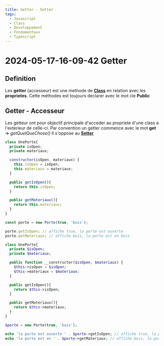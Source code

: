 ```yaml
---
title: Getter - Setter
tags:
  - Javascript
  - Class
  - Developpement
  - Fondamentaux
  - Typescript
---
```


# 2024-05-17-16-09-42 Getter

## Definition

Les **getter** (accesseur) est une methode de **[Class](2024-05-17-13-52-03%20POO%20Class.md)** en relation avec les **proprietes**.
Cette methodes est toujours declarer avec le mot cle **Public**

## Getter - Accesseur

Les getteur ont pour objectif principale d'acceder au propriete d'une class
a l'exterieur de celle-ci.
Par convention un getter commence avec le mot **get** => *getQuelQueChose()*
Il s'oppose au **[Setter](2024-05-17-16-31-39%20Setter)**


```js
class UnePorte{
  private isOpen;
  private materiaux;

  constructor(isOpen, materiaux) {
    this.isOpen = isOpen;
    this.materiaux = materiaux;
  }

  public getIsOpen(){
    return this.isOpen;
  }

  public getMateriaux(){
    return this.materiaux;
  }
}

const porte = new Porte(true, 'bois');

porte.getIsOpen; // affiche true, la porte est ouverte
porte.getMateriaux; // affiche bois, la porte est en bois
```

```php
class UnePorte{
  private $isOpen;
  private $materiaux;

  public function __constructor($isOpen, $materiaux) {
    $this->isOpen = $isOpen;
    $this->materiaux = $materiaux;
  }

  public getIsOpen(){
    return $this->isOpen;
  }

  public getMateriaux(){
    return $this->materiaux;
  }
}

$porte = new Porte(true, 'bois');

echo 'la porte est ouverte ' . $porte->getIsOpen; // affiche true, la porte est ouverte true
echo 'la porte est en ' . $porte->getMateriaux; // affiche bois, la porte est en bois
```
